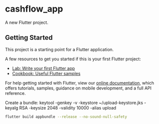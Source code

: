 # cashflow_app

A new Flutter project.

## Getting Started

This project is a starting point for a Flutter application.

A few resources to get you started if this is your first Flutter project:

- [Lab: Write your first Flutter app](https://flutter.dev/docs/get-started/codelab)
- [Cookbook: Useful Flutter samples](https://flutter.dev/docs/cookbook)

For help getting started with Flutter, view our
[online documentation](https://flutter.dev/docs), which offers tutorials,
samples, guidance on mobile development, and a full API reference.


Create a bundle:
  keytool -genkey -v -keystore ~/upload-keystore.jks -keyalg RSA -keysize 2048 -validity 10000 -alias upload

```bash
flutter build appbundle --release --no-sound-null-safety
```